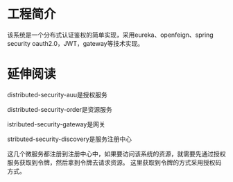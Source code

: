 # 工程简介

该系统是一个分布式认证鉴权的简单实现，采用eureka、openfeign、spring security oauth2.0，JWT，gateway等技术实现。


# 延伸阅读
distributed-security-auu是授权服务

distributed-security-order是资源服务

istributed-security-gateway是网关

stributed-security-discovery是服务注册中心

这几个微服务都注册到注册中心中，如果要访问该系统的资源，就需要先通过授权服务获取到令牌，然后拿到令牌去请求资源。
这里获取到令牌的方式采用授权码方式。

